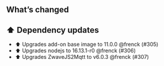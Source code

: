 ## What’s changed

## ⬆️ Dependency updates

- ⬆️ Upgrades add-on base image to 11.0.0 @frenck (#305)
- ⬆️ Upgrades nodejs to 16.13.1-r0 @frenck (#306)
- ⬆️ Upgrades ZwaveJS2Mqtt to v6.0.3 @frenck (#307)
